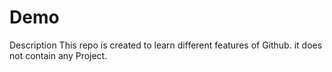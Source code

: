 # Demo
Description 
This repo is created to learn different features of Github. it does not contain any Project.
